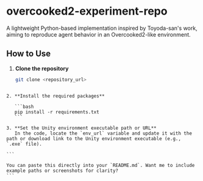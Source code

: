 # overcooked2-experiment-repo

A lightweight Python-based implementation inspired by Toyoda-san's work, aiming to reproduce agent behavior in an Overcooked2-like environment.

## How to Use

1. **Clone the repository**  
   ```bash
   git clone <repository_url>
````

2. **Install the required packages**

   ```bash
   pip install -r requirements.txt
   ```

3. **Set the Unity environment executable path or URL**
   In the code, locate the `env_url` variable and update it with the path or download link to the Unity environment executable (e.g., `.exe` file).

```

You can paste this directly into your `README.md`. Want me to include example paths or screenshots for clarity?
```
